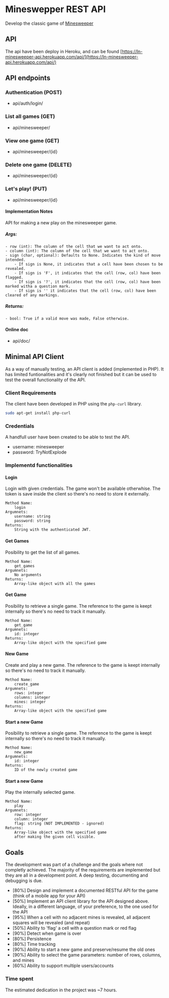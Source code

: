 # Mineswepper REST API #

Develop the classic game of [Minesweeper](https://en.wikipedia.org/wiki/Minesweeper_(video_game))

## API

The api have been deploy in Heroku, and can be found [https://ln-minesweeper-api.herokuapp.com/api/](https://ln-minesweeper-api.herokuapp.com/api/)

## API endpoints

### Authentication (POST)
- api/auth/login/

### List all games (GET)
- api/minesweeper/ 

### View one game (GET)
- api/minesweeper/{id} 

### Delete one game (DELETE)
- api/minesweeper/{id} 

### Let's play! (PUT)
- api/minesweeper/{id} 

#### Implementation Notes

API for making a new play on the minesweeper game.
##### Args:
    - row (int): The column of the cell that we want to act onto.
    - column (int): The column of the cell that we want to act onto.
    - sign (char, optional): Defaults to None. Indicates the kind of move intended.
        - If sign is None, it indicates that a cell have been chosen to be revealed.
        - If sign is 'F', it indicates that the cell (row, col) have been flagged.
        - If sign is '?', it indicates that the cell (row, col) have been marked witha a question mark.
        - If sign is '' it indicates that the cell (row, col) have been cleared of any markings.

    
##### Returns:
    - bool: True if a valid move was made, False otherwise.

#### Online doc

- api/doc/

## Minimal API Client

As a way of manually testing, an API client is added (implemented in PHP).
It has limited funtionalities and it's clearly not finished but it can be used
to test the overall functionality of the API.


### Client Requirements

The client have been developed in PHP using the `php-curl` library.

```bash
sudo apt-get install php-curl
```

### Credentials
A handfull user have been created to be able to test the API.

 - username: minesweeper
 - password: TryNotExplode

### Implementd functionalities

#### Login
Login with given credentials. The game won't be available otherwhise.
The token is save inside the client so there's no need to store it 
externally.

    Method Name:
        login
    Argumnets:
        username: string
        password: string
    Returns:
        String with the authenticated JWT.
        
#### Get Games
Posibility to get the list of all games.

    Method Name:
        get_games
    Argumnets:
        No arguments
    Returns:
        Array-like object with all the games

#### Get Game
Posibility to retrieve a single game.
The reference to the game is keept internally so there's no need to track it
manually.

    Method Name:
        get_game
    Argumnets:
        id: integer
    Returns:
        Array-like object with the specified game

#### New Game
Create and play a new game.
The reference to the game is keept internally so there's no need to track it
manually.

    Method Name:
        create_game
    Argumnets:
        rows: integer
        columns: integer
        mines: integer
    Returns:
        Array-like object with the specified game


#### Start a new Game
Posibility to retrieve a single game.
The reference to the game is keept internally so there's no need to track it
manually.

    Method Name:
        new_game
    Argumnets:
        id: integer
    Returns:
        ID of the newly created game

#### Start a new Game
Play the internally selected game.

    Method Name:
        play
    Argumnets:
        row: integer
        column: integer
        flag: string (NOT IMPLEMENTED - ignored)
    Returns:
        Array-like object with the specified game
        after making the given cell visible.

## Goals

The development was part of a challenge and the goals where not completly achieved.
The majority of the requirements are implemented but they are all in a development
point. A deep testing, documenting and debugging is due.

- [80%] Design and implement  a documented RESTful API for the game (think of a mobile app for your API)
- [50%] Implement an API client library for the API designed above. Ideally, in a different language, of your preference, to the one used for the API
- [95%] When a cell with no adjacent mines is revealed, all adjacent squares will be revealed (and repeat)
- [50%] Ability to 'flag' a cell with a question mark or red flag
- [90%] Detect when game is over
- [80%] Persistence
- [80%] Time tracking
- [90%] Ability to start a new game and preserve/resume the old ones
- [90%] Ability to select the game parameters: number of rows, columns, and mines
- [60%] Ability to support multiple users/accounts

### Time spent

The estimated dedication in the project was ~7 hours.
